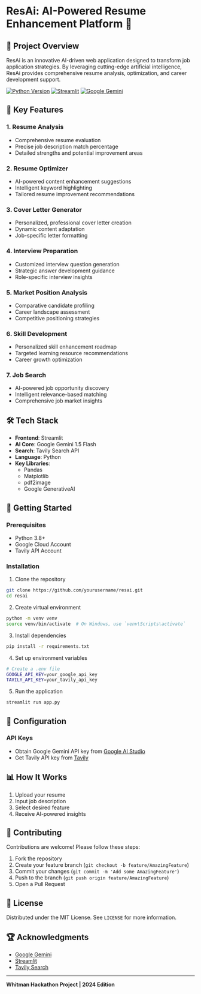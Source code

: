 # ResAi: AI-Powered Resume Enhancement Platform 🚀

## 📝 Project Overview

ResAi is an innovative AI-driven web application designed to transform job application strategies. By leveraging cutting-edge artificial intelligence, ResAi provides comprehensive resume analysis, optimization, and career development support.

[![Python Version](https://img.shields.io/badge/Python-3.8+-blue.svg)](https://www.python.org/downloads/)
[![Streamlit](https://img.shields.io/badge/Built%20with-Streamlit-red)](https://streamlit.io/)
[![Google Gemini](https://img.shields.io/badge/AI-Google%20Gemini-green)](https://ai.google.dev/)

## 🌟 Key Features

### 1. Resume Analysis
- Comprehensive resume evaluation
- Precise job description match percentage
- Detailed strengths and potential improvement areas

### 2. Resume Optimizer
- AI-powered content enhancement suggestions
- Intelligent keyword highlighting
- Tailored resume improvement recommendations

### 3. Cover Letter Generator
- Personalized, professional cover letter creation
- Dynamic content adaptation
- Job-specific letter formatting

### 4. Interview Preparation
- Customized interview question generation
- Strategic answer development guidance
- Role-specific interview insights

### 5. Market Position Analysis
- Comparative candidate profiling
- Career landscape assessment
- Competitive positioning strategies

### 6. Skill Development
- Personalized skill enhancement roadmap
- Targeted learning resource recommendations
- Career growth optimization

### 7. Job Search
- AI-powered job opportunity discovery
- Intelligent relevance-based matching
- Comprehensive job market insights

## 🛠 Tech Stack

- **Frontend**: Streamlit
- **AI Core**: Google Gemini 1.5 Flash
- **Search**: Tavily Search API
- **Language**: Python
- **Key Libraries**: 
  - Pandas
  - Matplotlib
  - pdf2image
  - Google GenerativeAI

## 🚀 Getting Started

### Prerequisites
- Python 3.8+
- Google Cloud Account
- Tavily API Account

### Installation

1. Clone the repository
```bash
git clone https://github.com/yourusername/resai.git
cd resai
```

2. Create virtual environment
```bash
python -m venv venv
source venv/bin/activate  # On Windows, use `venv\Scripts\activate`
```

3. Install dependencies
```bash
pip install -r requirements.txt
```

4. Set up environment variables
```bash
# Create a .env file
GOOGLE_API_KEY=your_google_api_key
TAVILY_API_KEY=your_tavily_api_key
```

5. Run the application
```bash
streamlit run app.py
```

## 🔧 Configuration

### API Keys
- Obtain Google Gemini API key from [Google AI Studio](https://makersuite.google.com/app/apikey)
- Get Tavily API key from [Tavily](https://tavily.com/)

## 📊 How It Works

1. Upload your resume
2. Input job description
3. Select desired feature
4. Receive AI-powered insights

## 🤝 Contributing

Contributions are welcome! Please follow these steps:

1. Fork the repository
2. Create your feature branch (`git checkout -b feature/AmazingFeature`)
3. Commit your changes (`git commit -m 'Add some AmazingFeature'`)
4. Push to the branch (`git push origin feature/AmazingFeature`)
5. Open a Pull Request

## 📄 License

Distributed under the MIT License. See `LICENSE` for more information.

## 🏆 Acknowledgments

- [Google Gemini](https://ai.google.dev/)
- [Streamlit](https://streamlit.io/)
- [Tavily Search](https://tavily.com/)

---

**Whitman Hackathon Project | 2024 Edition** 
